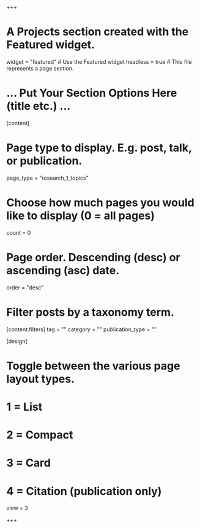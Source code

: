 +++
# A Projects section created with the Featured widget.
widget = "featured"  # Use the Featured widget
headless = true  # This file represents a page section.

# ... Put Your Section Options Here (title etc.) ...

[content]
  # Page type to display. E.g. post, talk, or publication.
  page_type = "research_1_topics"
  
  # Choose how much pages you would like to display (0 = all pages)
  count = 0

  # Page order. Descending (desc) or ascending (asc) date.
  order = "desc"

  # Filter posts by a taxonomy term.
  [content.filters]
    tag = ""
    category = ""
    publication_type = ""
  
[design]
  # Toggle between the various page layout types.
  #   1 = List
  #   2 = Compact
  #   3 = Card
  #   4 = Citation (publication only)
  view = 3

+++

